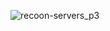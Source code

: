 ![recoon-servers_p3](https://user-images.githubusercontent.com/59021489/120900580-c3793900-c635-11eb-8ca6-fb306676fe64.jpg)
